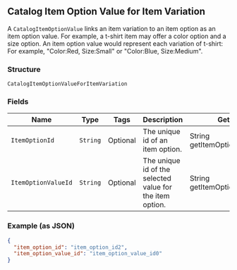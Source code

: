 ## Catalog Item Option Value for Item Variation

A `CatalogItemOptionValue` links an item variation to an item option as
an item option value. For example, a t-shirt item may offer a color option and
a size option. An item option value would represent each variation of t-shirt:
For example, "Color:Red, Size:Small" or "Color:Blue, Size:Medium".

### Structure

`CatalogItemOptionValueForItemVariation`

### Fields

| Name | Type | Tags | Description | Getter |
|  --- | --- | --- | --- | --- |
| `ItemOptionId` | `String` | Optional | The unique id of an item option. | String getItemOptionId() |
| `ItemOptionValueId` | `String` | Optional | The unique id of the selected value for the item option. | String getItemOptionValueId() |

### Example (as JSON)

```json
{
  "item_option_id": "item_option_id2",
  "item_option_value_id": "item_option_value_id0"
}
```

